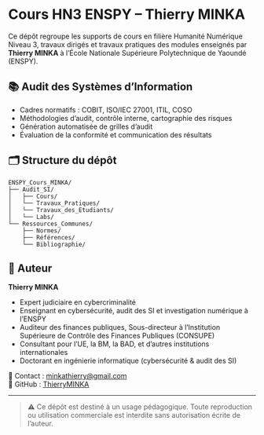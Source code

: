 # Cours HN3 ENSPY – Thierry MINKA

Ce dépôt regroupe les supports de cours en filière Humanité Numérique Niveau 3, travaux dirigés et travaux pratiques des modules enseignés par **Thierry MINKA** à l’École Nationale Supérieure Polytechnique de Yaoundé (ENSPY).

## 📚 Audit des Systèmes d’Information

- Cadres normatifs : COBIT, ISO/IEC 27001, ITIL, COSO
- Méthodologies d’audit, contrôle interne, cartographie des risques
- Génération automatisée de grilles d’audit
- Évaluation de la conformité et communication des résultats

## 🗂 Structure du dépôt

```
ENSPY_Cours_MINKA/
├── Audit_SI/
│   ├── Cours/
│   └── Travaux_Pratiques/
│   └── Travaux_des_Etudiants/
│   └── Labs/
└── Ressources_Communes/
    ├── Normes/
    ├── Références/
    └── Bibliographie/
```

## 👤 Auteur

**Thierry MINKA**  
- Expert judiciaire en cybercriminalité  
- Enseignant en cybersécurité, audit des SI et investigation numérique à l’ENSPY  
- Auditeur des finances publiques, Sous-directeur à l’Institution Supérieure de Contrôle des Finances Publiques (CONSUPE)  
- Consultant pour l’UE, la BM, la BAD, et d’autres institutions internationales  
- Doctorant en ingénierie informatique (cybersécurité & audit des SI)

📧 Contact : minkathierry@gmail.com  
🔗 GitHub : [ThierryMINKA](https://github.com/ThierryMINKA)

---

> ⚠️ Ce dépôt est destiné à un usage pédagogique. Toute reproduction ou utilisation commerciale est interdite sans autorisation écrite de l’auteur.
